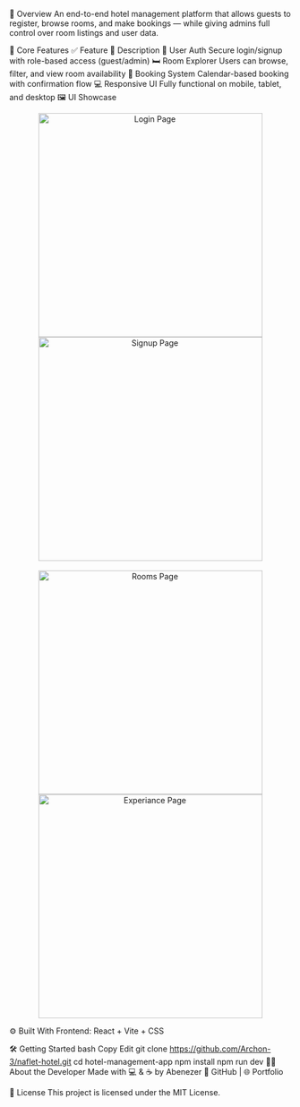 🎯 Overview
An end-to-end hotel management platform that allows guests to register, browse rooms, and make bookings — while giving admins full control over room listings and user data.

🚀 Core Features
✅ Feature	🧠 Description
🔐 User Auth	Secure login/signup with role-based access (guest/admin)
🛏️ Room Explorer	Users can browse, filter, and view room availability
📅 Booking System	Calendar-based booking with confirmation flow
💻 Responsive UI	Fully functional on mobile, tablet, and desktop
🖼️ UI Showcase
<p align="center"> <img src=""C:\Users\hp\naflet hotel\src\assets\login.png"" alt="Login Page" width="400"/> <img src="assets/signup.png" alt="Signup Page" width="400"/> <br/><br/> <img src="assets/rooms.png" alt="Rooms Page" width="400"/> <img src="assets/admin.png" alt="Experiance Page" width="400"/> </p>
⚙️ Built With
Frontend: React + Vite + CSS

🛠️ Getting Started
bash
Copy
Edit
git clone https://github.com/Archon-3/naflet-hotel.git
cd hotel-management-app
npm install
npm run dev
🧑‍💻 About the Developer
Made with 💻 & ☕ by Abenezer
🔗 GitHub | 🌐 Portfolio

📃 License
This project is licensed under the MIT License.
